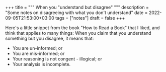 +++
title = """
  When you "understand but disagree"
  """
description = "Some notes on disagreeing with what you don't understand"
date = 2022-09-05T21:53:00+03:00
tags = ["notes"]
draft = false
+++

Here's a little snippet from the book "How to Read a Book" that I
liked, and think that applies to many things: When you claim that you
understand something but you disagree, it means that:

-   You are un-informed; or
-   You are mis-informed; or
-   Your reasoning is not congent - illogical; or
-   Your analysis is incomplete.
